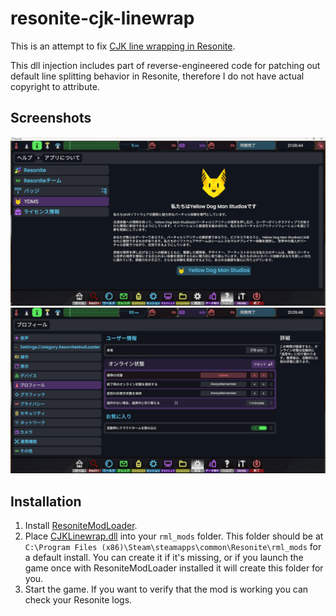 # resonite-cjk-linewrap

This is an attempt to fix [CJK line wrapping in Resonite](https://github.com/Yellow-Dog-Man/Resonite-Issues/issues/3954).

This dll injection includes part of reverse-engineered code for patching out default line splitting behavior in Resonite, therefore I do not have actual copyright to attribute.

## Screenshots
![About YDMS in Japanese rendering](/Screenshots/image1.png?raw=true)
![Settings Text in Japanese rendering](/Screenshots/image2.png?raw=true)

## Installation
1. Install [ResoniteModLoader](https://github.com/resonite-modding-group/ResoniteModLoader).
1. Place [CJKLinewrap.dll](https://github.com/medicalwei/resonite-cjk-linewrap/releases/latest/download/CJKLinewrap.dll) into your `rml_mods` folder. This folder should be at `C:\Program Files (x86)\Steam\steamapps\common\Resonite\rml_mods` for a default install. You can create it if it's missing, or if you launch the game once with ResoniteModLoader installed it will create this folder for you.
1. Start the game. If you want to verify that the mod is working you can check your Resonite logs.
